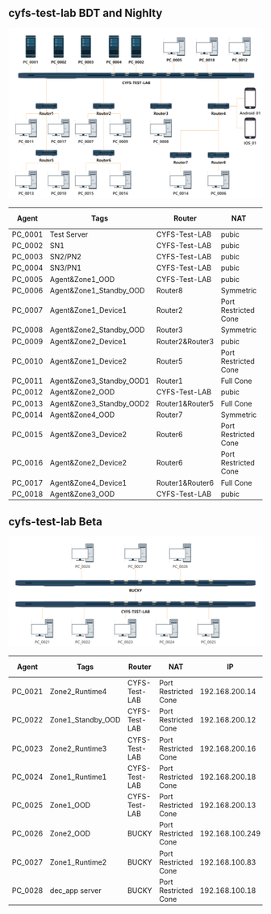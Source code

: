 

##  cyfs-test-lab BDT and Nighlty

<img src="../../../doc/img/cyfs-lab-agent.png">


| Agent	 |   Tags	                     |  Router	       | NAT	  | IP 					            | OS		          | 	    Remote Connecttion 	| Port/ID |
| ---------- | ---------------------------   | ---------------- | ---------------------| ----------------------------------------- | ------------------------| --------------------------- |-------------|
| PC_0001    |   Test Server	             |  CYFS-Test-LAB   | pubic                | 192.168.200.175            		| Ubuntu22                | ssh           	|	 10024       |
| PC_0002    |   SN1		                 |  CYFS-Test-LAB   | pubic                | 192.168.200.238              		| CentOS8.3               | ssh          	|	 10022       |
| PC_0003    |   SN2/PN2	                 |  CYFS-Test-LAB   | pubic                | 192.168.200.207            		| Ubuntu20.04             | ssh           	|	 10026       |
| PC_0004    |   SN3/PN1		             |  CYFS-Test-LAB   | pubic                | 192.168.200.181             		| CentOS8.5               | ssh           	|	 10027       |
| PC_0005    |   Agent&Zone1_OOD             |  CYFS-Test-LAB   | pubic                | 192.168.200.161             		| CentOS8.5               | ssh           	|    10025       |
| PC_0006    |   Agent&Zone1_Standby_OOD     |  Router8         | Symmetric            | 10.1.1.236             			| Ubuntu 20.04            | ssh          	|    30024       |
| PC_0007    |   Agent&Zone1_Device1         |  Router2         | Port Restricted Cone | 10.1.2.189             		    | Windows10               | rustdesk        |    201993053   |
| PC_0008    |   Agent&Zone2_Standby_OOD     |  Router3         | Symmetric            | 10.1.1.199             			| Ubuntu20.04             | ssh           	|    30026       |
| PC_0009    |   Agent&Zone2_Device1         |  Router2&Router3 | pubic                | 10.1.1.132|10.1.2.131   		    | Windows10               | rustdesk        |    214467966   |
| PC_0010    |   Agent&Zone1_Device2         |  Router5         | Port Restricted Cone | 192.168.10.137              		| Windows11               | rustdesk        |    206963849   |
| PC_0011    |   Agent&Zone3_Standby_OOD1    |  Router1         | Full Cone            | 192.168.1.109             		    | Ubuntu20.04             | ssh           	|    30022       |
| PC_0012    |   Agent&Zone2_OOD	         |  CYFS-Test-LAB   | pubic                | 192.168.200.133            		| Debian11                | ssh          	|    30028       |
| PC_0013    |   Agent&Zone3_Standby_OOD2    |  Router1&Router5 | Full Cone            | 192.168.1.182|192.168.10.171		| Ubuntu22                | ssh          	|    30027       |
| PC_0014    |   Agent&Zone4_OOD             |  Router7         | Symmetric            | 192.168.1.139             		    | Windows10               | rustdesk        |    216618654   |
| PC_0015    |   Agent&Zone3_Device2         |  Router6         | Port Restricted Cone | 192.168.1.145             		    | Windows7                | rustdesk        |    204963422   |
| PC_0016    |   Agent&Zone2_Device2         |  Router6         | Port Restricted Cone | 192.168.1.109             		    | Windows11               | rustdesk        |    204675181   |
| PC_0017    |   Agent&Zone4_Device1         |  Router1&Router6 | Full Cone            | 192.168.1.177	                    | Windows10               | rustdesk        |    212214302   |
| PC_0018    |   Agent&Zone3_OOD             |  CYFS-Test-LAB   | pubic                | 192.168.200.151	                | Ubuntu 22.04            | ssh           	|    10028       |





##  cyfs-test-lab Beta

<img src="../../../doc/img/cyfs-ood-beta.png">

| Agent	 |   Tags	                     |  Router	       | NAT	  | IP 					            | OS		          | 	    Remote Connecttion 	| Port/ID |
| ---------- | ---------------------------   | ---------------- | ---------------------| ----------------------------------------- | ------------------------| --------------------------- |-------------|
| PC_0021    |   Zone2_Runtime4	             |  CYFS-Test-LAB   | Port Restricted Cone | 192.168.200.14            		| Windows10               | rustdesk           |	 258475756      |
| PC_0022    |   Zone1_Standby_OOD           |  CYFS-Test-LAB   | Port Restricted Cone | 192.168.200.12            		| Ubuntu22.04             | ssh                |	 40012       |
| PC_0023    |   Zone2_Runtime3              |  CYFS-Test-LAB   | Port Restricted Cone | 192.168.200.16           		| Windows10               | rustdesk           |	 258477155      |
| PC_0024    |   Zone1_Runtime1              |  CYFS-Test-LAB   | Port Restricted Cone | 192.168.200.18           		| Windows10               | rustdesk           |	 258476951      |
| PC_0025    |   Zone1_OOD                   |  CYFS-Test-LAB   | Port Restricted Cone | 192.168.200.13            		| Ubuntu22.04             | ssh                |  40013       |
| PC_0026    |   Zone2_OOD                   |  BUCKY           | Port Restricted Cone | 192.168.100.249             	| Ubuntu22.04             | ssh                |  22          |
| PC_0027    |   Zone1_Runtime2              |  BUCKY           | Port Restricted Cone | 192.168.100.83              	| Windows10               | ssh                |  258477131      |
| PC_0028    |   dec_app server              |  BUCKY           | Port Restricted Cone | 192.168.100.18             	| Windows10               | rustdesk           |             |
